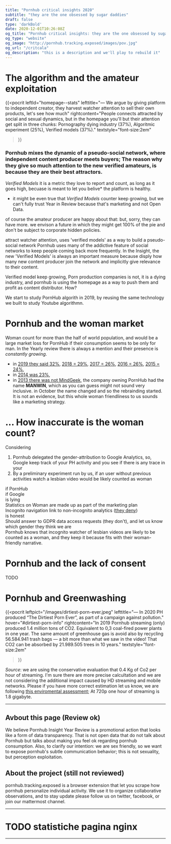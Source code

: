 ```yaml
---
title: "Pornhub critical insights 2020"
subtitle: "they are the one obsessed by sugar daddies"
draft: false
type: 'darkBold'
date: 2020-12-01T10:26:08Z
og_title: "Pornhub critical insights: they are the one obsessed by sugar daddies"
og_type: "website"
og_image: "http://pornhub.tracking.exposed/images/pov.jpg"
og_url: "/critcala"
og_description: "this is a description and we'll play to rebuild it"
---
```



# The algorithm and the amateur exploitation

{{<pocrit
    leftId="homepage--stats"
    lefttitle="— We argue by giving platform to independent creator, they harvest watcher attention to sell their own products, let's see how much"
    rightcontent="People connects attracted by social and sexual dynamics, but in the homepage you'll but their attention get split in three chunks: Pornography dying industry (37%), Algoritmic experiment (25%), Verified models (37%)."
    textstyle="font-size:2em"
>}}

### Pornhub mixes the dynamic of a pseudo-social network, where independent content producer meets buyers; The reason why they give so much attention to the new verified amateurs, is because they are their best attractors.




_Verified Models_ it is a metric they love to report and count, as long as it goes high, becuase is meant to let you belive* the platform is healthy.
* it might be even true that _Verified Models_ counter keep growing, but we can't fully trust Year in Review because that's marketing and not Open Data.

of course the amateur producer are happy about that: but, sorry, they can have more. we envison a future in which they might get 100% of the pie and don't be subject to corporate hidden policies.

attract watcher attention, uses 'verified models' as a way to build a pseudo-social network 
Pornhub uses many of the addictive feature of social networks to keep people coming back more frequently. In the Insight, the new 'Verified Models' is always an important measure because disply how many new content producer join the network and implicitly give relevance to their content.

Verified model keep growing, 
Porn production companies is not, it is a dying industry, and pornhub is using the homepage as a way to push them and profit as content distributor. How?




We start to study PornHub algorith in 2019, by reusing the same technology we built to study Youtube algorithmn. 

# Pornhub and the woman market

Woman count for more than the half of world population, and would be a large market loss for PornHub if their consumption seems to be only for man. In the Yearly review there is always a mention and their presence is _constantly growing_.

* in [2019 they said 32%](https://www.pornhub.com/insights/2019-year-in-review#gender), [2018 = 29%](https://www.pornhub.com/insights/2018-year-in-review#gender), [2017 = 26%](https://www.pornhub.com/insights/2017-year-in-review), [2016 = 26%](https://www.pornhub.com/insights/2016-year-in-review), [2015 = 24%](https://www.pornhub.com/insights/pornhub-2015-year-in-review),
* in [2014 was 23%](https://www.pornhub.com/insights/2014-year-in-review),
* in [2013 there was not MindGeek](https://en.wikipedia.org/wiki/MindGeek), the company owning PornHub had the name **MANWIN**, which as you can guess might not sound very inclusive. in October the name changed and so the rebrainding started. It is not an evidence, but this whole woman friendliness to us sounds like a marketing strategy.

# ... How inaccurate is the woman count? 

Considering

1. Pornhub delegated the gender-attribution to Google Analytics, so, Google keep track of your PH activity and you see if there is any trace in your 
2. By a preliminary experiment run by us, if an user without previous activities watch a lesbian video would be likely counted as woman


<div class="row">
    <div class="col-4"></div>
    <div class="col-4 big text-center">if PornHub</div>
    <div class="col-4 big text-center lastcolumn">if Google</div>
</div>
<div class="row">
    <div class="col-4 big">is lying</div>
    <div class="col-4 core">Statistics on Woman are made up as part of the marketing plan</div>
    <div class="col-4 core lastcolumn">Incognito navigation link to non-incognito analytics (<a href="https://www.bbc.com/news/business-52887340" target=_blank>they deny</a>)</div>
</div>
<div class="row">
    <div class="col-4 big lastrow">is honest</div>
    <div class="col-4 core lastrow">Should answer to GDPR data access requests (they don't), and let us know which gender they think we are</div>
    <div class="col-4 core lastcolumn lastrow">Pornhub knows that incognito watcher of lesbian videos are likely to be counted as a woman, and they keep it because fits with their woman-friendly narrative.</div>
</div>


# Pornhub and the lack of consent

TODO

# Pornhub and Greenwashing 


{{<pocrit
    leftpict="/images/dirtiest-porn-ever.jpeg"
    lefttitle="— In 2020 PH produced “The Dirtiest Porn Ever”, as part of a campaign against pollution."
    hover="#dirtiest-porn-info"
    rightcontent="In 2019 Pornhub streaming (only) produced 1.4 million tons of CO2. Equivalent to 0,3 coal-fired power plants in one year. The same amount of greenhouse gas is avoid also by recycling 56.584.941 trash bags — a bit more than what we saw in the video! That CO2 can be absorbed by 21.989.505 trees in 10 years."
    textstyle="font-size:2em"
>}}
<div hidden class="pocrit--loaded" id="dirtiest-porn-info">
    <h4>(their description)</h4>
    <p>Pornhub is all about getting dirty, and so are we. But when it comes to the millions of tons of waste that wash up on our shores each year, we could all stand to clean up our act. That’s why we teamed up with them to create The Dirtiest Porn Ever: An adult film shot on one of the most polluted beaches in the world. And to help clean it up… we want you to get down and dirty. For every view of this video, Pornhub will make a donation to Ocean Polymers to help them in their efforts to help preserve our oceans and beaches. For more information, and tips on how you can help, visit www.dirtiestporn.com To find out more about Ocean Polymer, visit <a href="https://www.cleanourocean.com/" target=_blank>https://www.cleanourocean.com/</a>.</p>
</div>

_Source_: we are using the conservative evaluation that 0.4 Kg of Co2 per hour of streaming. I'm sure there are more precise calcultation and we are not considering the additional impact caused by HD streaming and mobile networks. Please if you have more correct estimation let us know, we are following [this enviromental assessment](https://www.carbonbrief.org/factcheck-what-is-the-carbon-footprint-of-streaming-video-on-netflix); At 720p one hour of streaming is 1.8 gigabyte.


--- 

## Avbout this page (Review ok)

We believe Pornhub Insight Year Review is a promotional action that looks like a form of data transparency. That is not open data that do not talk about Pornhub but talks about making you feel ok regarding pornhub consumption. Also, to clarify our intention: we are sex friendly, so we want to expose pornhub's subtle communication behavior; this is not sexuality, but perception exploitation.


## About the project (still not reviewed)

pornhub.tracking.exposed is a browser extension that let you scrape how pornhub personalize individual activity. We use it to organize collaborative observations, and to stay update please follow us on twitter, facebook, or join our mattermost channel.



<!--

<li><em><a href="#expand">… expand</a></em></li>
<li>in <a href="https://www.pornhub.com/insights/2018-year-in-review#gender">2018 was 29%</a> (3% more than 2017),</li>
<li>in <a href="https://www.pornhub.com/insights/2017-year-in-review">2017 it as 26%</a>,</li>
<li>in <a href="https://www.pornhub.com/insights/2016-year-in-review">2016 was 26%</a> (2% more than 2015),</li>
<li>in <a href="https://www.pornhub.com/insights/pornhub-2015-year-in-review">2015 was 24%</a>,</li>

<li>in <a href="https://www.pornhub.com/insights/2014-year-in-review">2014 was 23%</a>,</li>
<li>in <a href="https://en.wikipedia.org/wiki/MindGeek">2013 there was not MindGeek</a>, the company owning PornHub had the name MANWIN, which as you can guess might not sound very inclusive. in October the name changed and so the rebrainding started. It is not an evidence, but this whole woman friendliness to us sounds like a marketing strategy.</li>

-->

---

# TODO statistiche pagina nginx

---


<!-- default c3-js includes -->
<link href="/css/c3.css" rel="stylesheet">
<script src="/js/d3.min.js"></script>
<script src="/js/c3.min.js"></script>

<!-- specialized customization -->
<script src="/js/critical-insights.js"></script>
<link href="/css/critical-insights.css" rel="stylesheet">

<script type="text/javascript">
    $(document).ready(renderHomepageDonut());
</script>                                                     